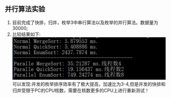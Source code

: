 ## 并行算法实验
1. 目前完成了快排，归并，枚举3中串行算法以及枚举的并行算法。数据量为30000;
2. 比较结果如下:<br>
![image](https://github.com/czhnju161220026/image/blob/master/para1.png?raw=true)
<br>可以发现:并发的枚举排序效率有了极大提高，加速比为3-4,但是并发的快排和归并受限于PC的CPU核数，需要在核数更多的CPU上进行重新测试！
